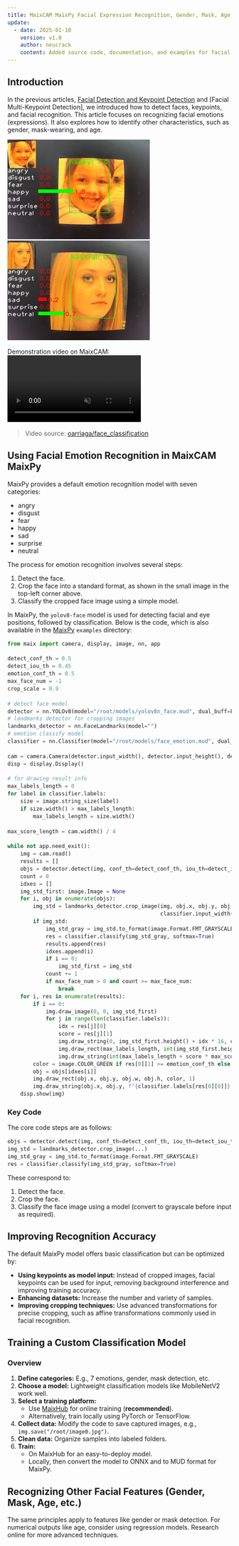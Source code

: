 ```yaml
---
title: MaixCAM MaixPy Facial Expression Recognition, Gender, Mask, Age, and More
update:
  - date: 2025-01-10
    version: v1.0
    author: neucrack
    content: Added source code, documentation, and examples for facial emotion recognition.
---
```


## Introduction

In the previous articles, [Facial Detection and Keypoint Detection](./face_detection.md) and [Facial Multi-Keypoint Detection], we introduced how to detect faces, keypoints, and facial recognition. This article focuses on recognizing facial emotions (expressions). It also explores how to identify other characteristics, such as gender, mask-wearing, and age.

![](../../assets/face_emotion_happy.jpg) ![](../../assets/face_emotion_neutral.jpg)

Demonstration video on MaixCAM:
<video playsinline controls autoplay loop muted preload src="/static/video/maixcam_face_emotion.mp4" type="video/mp4">
Classifier Result video
</video>

> Video source: [oarriaga/face_classification](https://github.com/oarriaga/face_classification)

## Using Facial Emotion Recognition in MaixCAM MaixPy

MaixPy provides a default emotion recognition model with seven categories:
* angry
* disgust
* fear
* happy
* sad
* surprise
* neutral

The process for emotion recognition involves several steps:
1. Detect the face.
2. Crop the face into a standard format, as shown in the small image in the top-left corner above.
3. Classify the cropped face image using a simple model.

In MaixPy, the `yolov8-face` model is used for detecting facial and eye positions, followed by classification. Below is the code, which is also available in the [MaixPy](https://github.com/sipeed/maixpy) `examples` directory:

```python
from maix import camera, display, image, nn, app

detect_conf_th = 0.5
detect_iou_th = 0.45
emotion_conf_th = 0.5
max_face_num = -1
crop_scale = 0.9

# detect face model
detector = nn.YOLOv8(model="/root/models/yolov8n_face.mud", dual_buff=False)
# landmarks detector for cropping images
landmarks_detector = nn.FaceLandmarks(model="")
# emotion classify model
classifier = nn.Classifier(model="/root/models/face_emotion.mud", dual_buff=False)

cam = camera.Camera(detector.input_width(), detector.input_height(), detector.input_format())
disp = display.Display()

# for drawing result info
max_labels_length = 0
for label in classifier.labels:
    size = image.string_size(label)
    if size.width() > max_labels_length:
        max_labels_length = size.width()

max_score_length = cam.width() / 4

while not app.need_exit():
    img = cam.read()
    results = []
    objs = detector.detect(img, conf_th=detect_conf_th, iou_th=detect_iou_th, sort=1)
    count = 0
    idxes = []
    img_std_first: image.Image = None
    for i, obj in enumerate(objs):
        img_std = landmarks_detector.crop_image(img, obj.x, obj.y, obj.w, obj.h, obj.points,
                                                classifier.input_width(), classifier.input_height(), crop_scale)
        if img_std:
            img_std_gray = img_std.to_format(image.Format.FMT_GRAYSCALE)
            res = classifier.classify(img_std_gray, softmax=True)
            results.append(res)
            idxes.append(i)
            if i == 0:
                img_std_first = img_std
            count += 1
            if max_face_num > 0 and count >= max_face_num:
                break
    for i, res in enumerate(results):
        if i == 0:
            img.draw_image(0, 0, img_std_first)
            for j in range(len(classifier.labels)):
                idx = res[j][0]
                score = res[j][1]
                img.draw_string(0, img_std_first.height() + idx * 16, classifier.labels[idx], image.COLOR_WHITE)
                img.draw_rect(max_labels_length, int(img_std_first.height() + idx * 16), int(score * max_score_length), 8, image.COLOR_GREEN if score >= emotion_conf_th else image.COLOR_RED, -1)
                img.draw_string(int(max_labels_length + score * max_score_length + 2), int(img_std_first.height() + idx * 16), f"{score:.1f}", image.COLOR_RED)
        color = image.COLOR_GREEN if res[0][1] >= emotion_conf_th else image.COLOR_RED
        obj = objs[idxes[i]]
        img.draw_rect(obj.x, obj.y, obj.w, obj.h, color, 1)
        img.draw_string(obj.x, obj.y, f"{classifier.labels[res[0][0]]}: {res[0][1]:.1f}", color)
    disp.show(img)
```

### Key Code

The core code steps are as follows:
```python
objs = detector.detect(img, conf_th=detect_conf_th, iou_th=detect_iou_th, sort=1)
img_std = landmarks_detector.crop_image(...)
img_std_gray = img_std.to_format(image.Format.FMT_GRAYSCALE)
res = classifier.classify(img_std_gray, softmax=True)
```

These correspond to:
1. Detect the face.
2. Crop the face.
3. Classify the face image using a model (convert to grayscale before input as required).

## Improving Recognition Accuracy

The default MaixPy model offers basic classification but can be optimized by:
* **Using keypoints as model input:** Instead of cropped images, facial keypoints can be used for input, removing background interference and improving training accuracy.
* **Enhancing datasets:** Increase the number and variety of samples.
* **Improving cropping techniques:** Use advanced transformations for precise cropping, such as affine transformations commonly used in facial recognition.

## Training a Custom Classification Model

### Overview
1. **Define categories:** E.g., 7 emotions, gender, mask detection, etc.
2. **Choose a model:** Lightweight classification models like MobileNetV2 work well.
3. **Select a training platform:**
   * Use [MaixHub](https://maixhub.com) for online training (**recommended**).
   * Alternatively, train locally using PyTorch or TensorFlow.
4. **Collect data:** Modify the code to save captured images, e.g., `img.save("/root/image0.jpg")`.
5. **Clean data:** Organize samples into labeled folders.
6. **Train:**
   * On MaixHub for an easy-to-deploy model.
   * Locally, then convert the model to ONNX and to MUD format for MaixPy.

## Recognizing Other Facial Features (Gender, Mask, Age, etc.)

The same principles apply to features like gender or mask detection. For numerical outputs like age, consider using regression models. Research online for more advanced techniques.




